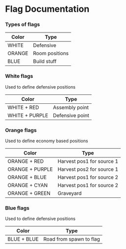 # Flag Documentation

### Types of flags

| Color  | Type |
| ------------- | ------------- |
| WHITE  | Defensive  |
| ORANGE  | Room positions |
| BLUE  | Build stuff |

### White flags

Used to define defensive positions

| Color  | Type |
| ------------- | ------------- |
| WHITE + RED  | Assembly point |
| WHITE + PURPLE  | Defensive point |

### Orange flags

Used to define economy based positions

| Color  | Type |
| ------------- | ------------- |
| ORANGE + RED  | Harvest pos1 for source 1  |
| ORANGE + PURPLE | Harvest pos2 for source 1 |
| ORANGE + BLUE | Harvest pos1 for source 2 |
| ORANGE + CYAN | Harvest pos1 for source 2 |
| ORANGE + GREEN | Graveyard |

### Blue flags

Used to define defensive positions

| Color  | Type |
| ------------- | ------------- |
| BLUE + BLUE  | Road from spawn to flag |
